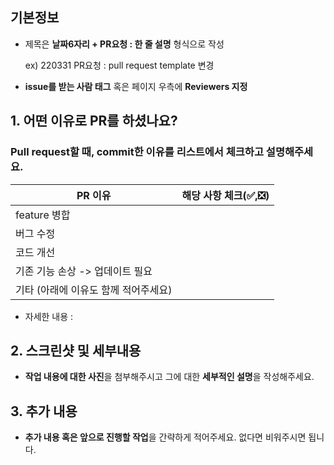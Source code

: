 ## 기본정보
- 제목은 **날짜6자리 + PR요청 : 한 줄 설명** 형식으로 작성

  ex) 220331 PR요청 : pull request template 변경
- **issue를 받는 사람 태그** 혹은 페이지 우측에 **Reviewers 지정**


## 1. 어떤 이유로 PR를 하셨나요?
### Pull request할 때, commit한 이유를 리스트에서 체크하고 설명해주세요.
| PR 이유 | 해당 사항 체크(✅,❎) |
| ------ | ------ |
| feature 병합 |  |
| 버그 수정 |  |
| 코드 개선 |  |
| 기존 기능 손상 -> 업데이트 필요 |  |
| 기타 (아래에 이유도 함께 적어주세요) |  |

- 자세한 내용 :


## 2. 스크린샷 및 세부내용

- **작업 내용에 대한 사진**을 첨부해주시고 그에 대한 **세부적인 설명**을 작성해주세요.

## 3. 추가 내용

- **추가 내용 혹은 앞으로 진행할 작업**을 간략하게 적어주세요. 없다면 비워주시면 됩니다.
